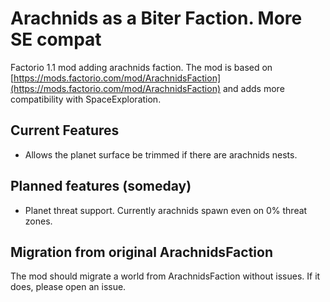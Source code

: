 # Arachnids as a Biter Faction. More SE compat

Factorio 1.1 mod adding arachnids faction. The mod is based on [https://mods.factorio.com/mod/ArachnidsFaction](https://mods.factorio.com/mod/ArachnidsFaction)
and adds more compatibility with SpaceExploration.

## Current Features
- Allows the planet surface be trimmed if there are arachnids nests.

## Planned features (someday)
- Planet threat support. Currently arachnids spawn even on 0% threat zones.

## Migration from original ArachnidsFaction
The mod should migrate a world from ArachnidsFaction without issues. If it does, please open an issue.
